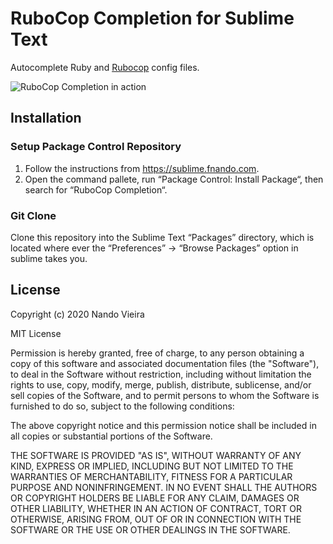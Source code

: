 # RuboCop Completion for Sublime Text

Autocomplete Ruby and [Rubocop](https://www.rubocop.org/) config files.

![RuboCop Completion in action](https://github.com/fnando/sublime-rubocop-completion/raw/main/sublime-rubocop-completion.gif)

## Installation

### Setup Package Control Repository

1. Follow the instructions from https://sublime.fnando.com.
2. Open the command pallete, run “Package Control: Install Package“, then search
   for “RuboCop Completion“.

### Git Clone

Clone this repository into the Sublime Text “Packages” directory, which is
located where ever the “Preferences” -> “Browse Packages” option in sublime
takes you.

## License

Copyright (c) 2020 Nando Vieira

MIT License

Permission is hereby granted, free of charge, to any person obtaining a copy of
this software and associated documentation files (the "Software"), to deal in
the Software without restriction, including without limitation the rights to
use, copy, modify, merge, publish, distribute, sublicense, and/or sell copies of
the Software, and to permit persons to whom the Software is furnished to do so,
subject to the following conditions:

The above copyright notice and this permission notice shall be included in all
copies or substantial portions of the Software.

THE SOFTWARE IS PROVIDED "AS IS", WITHOUT WARRANTY OF ANY KIND, EXPRESS OR
IMPLIED, INCLUDING BUT NOT LIMITED TO THE WARRANTIES OF MERCHANTABILITY, FITNESS
FOR A PARTICULAR PURPOSE AND NONINFRINGEMENT. IN NO EVENT SHALL THE AUTHORS OR
COPYRIGHT HOLDERS BE LIABLE FOR ANY CLAIM, DAMAGES OR OTHER LIABILITY, WHETHER
IN AN ACTION OF CONTRACT, TORT OR OTHERWISE, ARISING FROM, OUT OF OR IN
CONNECTION WITH THE SOFTWARE OR THE USE OR OTHER DEALINGS IN THE SOFTWARE.
